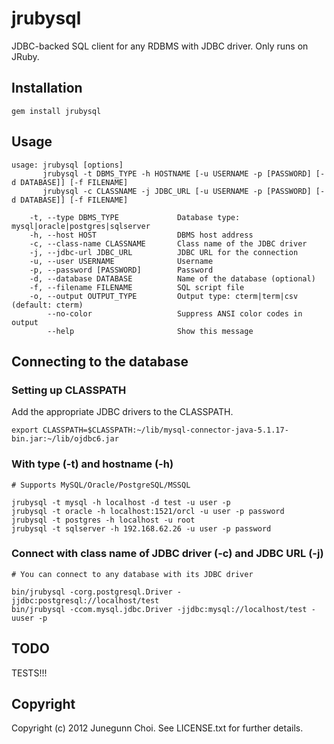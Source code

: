 jrubysql
========
JDBC-backed SQL client for any RDBMS with JDBC driver. Only runs on JRuby.

Installation
------------

```
gem install jrubysql
```

Usage
-----

```
usage: jrubysql [options]
       jrubysql -t DBMS_TYPE -h HOSTNAME [-u USERNAME -p [PASSWORD] [-d DATABASE]] [-f FILENAME]
       jrubysql -c CLASSNAME -j JDBC_URL [-u USERNAME -p [PASSWORD] [-d DATABASE]] [-f FILENAME]

    -t, --type DBMS_TYPE             Database type: mysql|oracle|postgres|sqlserver
    -h, --host HOST                  DBMS host address
    -c, --class-name CLASSNAME       Class name of the JDBC driver
    -j, --jdbc-url JDBC_URL          JDBC URL for the connection
    -u, --user USERNAME              Username
    -p, --password [PASSWORD]        Password
    -d, --database DATABASE          Name of the database (optional)
    -f, --filename FILENAME          SQL script file
    -o, --output OUTPUT_TYPE         Output type: cterm|term|csv (default: cterm)
        --no-color                   Suppress ANSI color codes in output
        --help                       Show this message
```

Connecting to the database
--------------------------

### Setting up CLASSPATH
Add the appropriate JDBC drivers to the CLASSPATH.

```
export CLASSPATH=$CLASSPATH:~/lib/mysql-connector-java-5.1.17-bin.jar:~/lib/ojdbc6.jar
```

### With type (-t) and hostname (-h)

```
# Supports MySQL/Oracle/PostgreSQL/MSSQL

jrubysql -t mysql -h localhost -d test -u user -p
jrubysql -t oracle -h localhost:1521/orcl -u user -p password
jrubysql -t postgres -h localhost -u root
jrubysql -t sqlserver -h 192.168.62.26 -u user -p password
```

### Connect with class name of JDBC driver (-c) and JDBC URL (-j)

```
# You can connect to any database with its JDBC driver

bin/jrubysql -corg.postgresql.Driver -jjdbc:postgresql://localhost/test
bin/jrubysql -ccom.mysql.jdbc.Driver -jjdbc:mysql://localhost/test -uuser -p
```

TODO
----
TESTS!!!

Copyright
---------
Copyright (c) 2012 Junegunn Choi. See LICENSE.txt for
further details.

